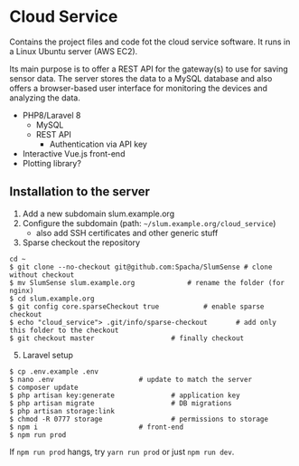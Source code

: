 # Cloud Service

Contains the project files and code fot the cloud service software. It runs in a Linux Ubuntu server (AWS EC2).

Its main purpose is to offer a REST API for the gateway(s) to use for saving sensor data. The server stores the data to a MySQL database and also offers a browser-based user interface for monitoring the devices and analyzing the data.

* PHP8/Laravel 8
	* MySQL
	* REST API
		* Authentication via API key
* Interactive Vue.js front-end
* Plotting library?

## Installation to the server

1. Add a new subdomain slum.example.org
2. Configure the subdomain (path: `~/slum.example.org/cloud_service`)
	* also add SSH certificates and other generic stuff
4. Sparse checkout the repository
```shell
cd ~
$ git clone --no-checkout git@github.com:Spacha/SlumSense # clone without checkout
$ mv SlumSense slum.example.org				# rename the folder (for nginx)
$ cd slum.example.org
$ git config core.sparseCheckout true			# enable sparse checkout
$ echo "cloud_service"> .git/info/sparse-checkout		# add only this folder to the checkout
$ git checkout master					# finally checkout
```
5. Laravel setup
```shell
$ cp .env.example .env
$ nano .env						# update to match the server
$ composer update
$ php artisan key:generate				# application key
$ php artisan migrate					# DB migrations
$ php artisan storage:link
$ chmod -R 0777 storage 				# permissions to storage
$ npm i							# front-end
$ npm run prod
```

If `npm run prod` hangs, try `yarn run prod` or just `npm run dev`.
